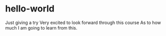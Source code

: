 # hello-world
Just giving a try
Very excited to look forward through this course
As to how much I am going to learn from this.
